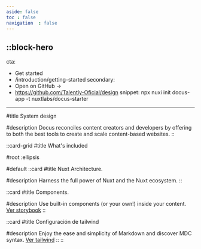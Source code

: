 ```yaml
---
aside: false
toc	: false
navigation	: false
---
```


::block-hero
---
cta:
  - Get started
  - /introduction/getting-started
secondary:
  - Open on GitHub →
  - https://github.com/Talently-Oficial/design
snippet: npx nuxi init docus-app -t nuxtlabs/docus-starter
---
#title
System design

#description
Docus reconciles content creators and developers by offering to both the best tools to create and scale content-based websites.
::


::card-grid
#title
What's included

#root
:ellipsis

#default
  ::card
  #title
  Nuxt Architecture.

  #description
  Harness the full power of Nuxt and the Nuxt ecosystem. 
  ::

  ::card
  #title
  Components.

  #description
  Use built-in components (or your own!) inside your content. [Ver storybook](https://design.talently.tech/storybook)
  ::

  ::card
  #title
  Configuración de tailwind

  #description
  Enjoy the ease and simplicity of Markdown and discover MDC syntax. [Ver tailwind](https://design.talently.tech/tailwind-viewer)
  ::
::



